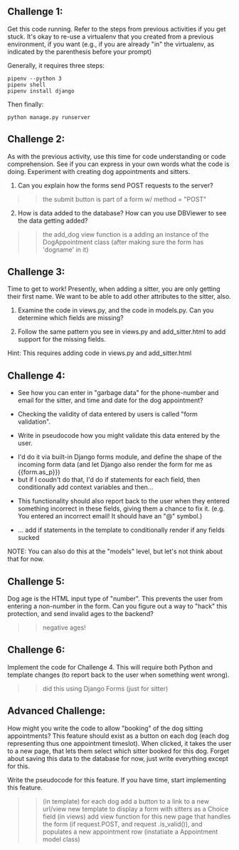 Challenge 1:
-------------------

Get this code running.  Refer to the steps from previous activities if you get
stuck. It's okay to re-use a virtualenv that you created from a previous
environment, if you want (e.g., if you are already "in" the virtualenv, as
indicated by the parenthesis before your prompt)

Generally, it requires three steps:

    pipenv --python 3
    pipenv shell
    pipenv install django

Then finally:

    python manage.py runserver


Challenge 2:
-------------------

As with the previous activity, use this time for code understanding or code
comprehension. See if you can express in your own words what the code is doing.
Experiment with creating dog appointments and sitters.

1. Can you explain how the forms send POST requests to the server?
>> the submit button is part of a form w/ method = "POST"

2. How is data added to the database? How can you use DBViewer to see the data
getting added?
>> the add_dog view function is a adding an instance of the DogAppointment class (after making sure the form has 'dogname' in it)

Challenge 3:
-------------------

Time to get to work! Presently, when adding a sitter, you are only getting
their first name. We want to be able to add other attributes to the sitter,
also.

1. Examine the code in views.py, and the code in models.py. Can you
determine which fields are missing?

2. Follow the same pattern you see in views.py and add_sitter.html to
add support for the missing fields.

Hint: This requires adding code in views.py and add_sitter.html


Challenge 4:
-------------------

- See how you can enter in "garbage data" for the phone-number and email for
  the sitter, and time and date for the dog appointment?

- Checking the validity of data entered by users is called "form validation".

- Write in pseudocode how you might validate this data entered by the user.
* I'd do it via built-in Django forms module, and define the shape of the incoming form data (and let Django also render the form for me as {{form.as_p}})
* but if I coudn't do that, I'd do if statements for each field, then conditionally add context variables and then...

- This functionality should also report back to the user when they entered
  something incorrect in these fields, giving them a chance to fix it. (e.g.
  You entered an incorrect email! It should have an "@" symbol.)
* ... add if statements in the template to conditionally render if any fields sucked

NOTE: You can also do this at the "models" level, but let's not think about
that for now.


Challenge 5:
-------------------

Dog age is the HTML input type of "number". This prevents the user from
entering a non-number in the form. Can you figure out a way to "hack" this
protection, and send invalid ages to the backend?
>> negative ages!

Challenge 6:
-------------------

Implement the code for Challenge 4. This will require both Python and template
changes (to report back to the user when something went wrong).
>> did this using Django Forms (just for sitter)


Advanced Challenge:
-------------------

How might you write the code to allow "booking" of the dog sitting
appointments? This feature should exist as a button on each dog (each dog
representing thus one appointment timeslot). When clicked, it takes the user to
a new page, that lets them select which sitter booked for this dog. Forget
about saving this data to the database for now, just write everything except
for this.

Write the pseudocode for this feature. If you have time, start implementing
this feature.
>> (in template) for each dog add a button to a link to a new url/view
>> new template to display a form with sitters as a Choice field
>> (in views) add view function for this new page that handles the form (if request.POST, and request .is_valid()), and populates a new appointment row (instatiate a Appointment model class)

